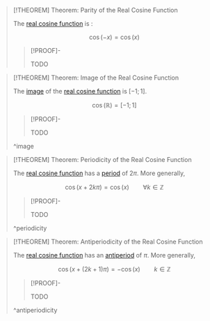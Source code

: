 >[!THEOREM] Theorem: Parity of the Real Cosine Function
>
>The [real cosine function](Real%20Cosine%20Function.md) is [](../../Parity/Function%20Parity.md#^even-function):
>
>$$\cos(-x) = \cos(x)$$
>
>>[!PROOF]-
>>
>>TODO
>>
>

>[!THEOREM] Theorem: Image of the Real Cosine Function
>
>The [image](../../../../Functions/index.md) of the [real cosine function](Real%20Cosine%20Function.md) is $[-1;1]$.
>
>$$\cos(\mathbb{R}) = [-1;1]$$
>
>>[!PROOF]-
>>
>>TODO
>>
>
>^image
>

>[!THEOREM] Theorem: Periodicity of the Real Cosine Function
>
>The [real cosine function](Real%20Cosine%20Function.md) has a [period](../../Periodicity/Periodicity.md) of $2\pi$. More generally,
>
>$$\cos (x + 2k\pi) = \cos(x) \qquad \forall k\in\mathbb{Z}$$
>
>>[!PROOF]-
>>
>>TODO
>>
>
>^periodicity
>

>[!THEOREM] Theorem: Antiperiodicity of the Real Cosine Function
>
>The [real cosine function](Real%20Cosine%20Function.md) has an [antiperiod](../../Periodicity/Antiperiodicity.md) of $\pi$. More generally,
>
>$$\cos (x + (2k+1) \pi) = -\cos(x) \qquad k \in \mathbb{Z}$$
>
>>[!PROOF]-
>>
>>TODO
>>
>
>^antiperiodicity
>